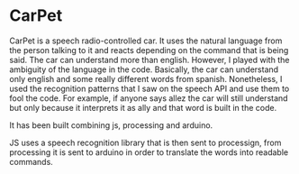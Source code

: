 # CarPet

CarPet is a speech radio-controlled car. It uses the natural language from the person talking to it and reacts depending on the command that is being said.
The car can understand more than english. However, I played with the ambiguity of the language in the code. Basically, the car can understand only english and some 
really different words from spanish. Nonetheless, I used the recognition patterns that I saw on the speech API and use them to fool the code. For example, if anyone says allez
the car will still understand but only because it interprets it as ally and that word is built in the code.

It has been built combining js, processing and arduino.

JS uses a speech recognition library that is then sent to processign, from processing it is sent to arduino in order to translate the words into readable commands.



 
